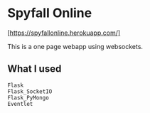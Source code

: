 # Spyfall Online
[https://spyfallonline.herokuapp.com/]

This is a one page webapp using websockets.

## What I used
```
Flask
Flask_SocketIO
Flask_PyMongo
Eventlet
```
